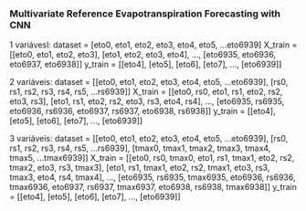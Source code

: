 ### Multivariate Reference Evapotranspiration Forecasting with CNN

1 variávesl:
dataset = [eto0, eto1, eto2, eto3, eto4, eto5, ...eto6939]
X_train = [[eto0, eto1, eto2, eto3], [eto1, eto2, eto3, eto4], ..., [eto6935, eto6936, eto6937, eto6938]]
y_train = [[eto4], [eto5], [eto6], [eto7], ..., [eto6939]]

2 variáveis:
dataset = [[eto0, eto1, eto2, eto3, eto4, eto5, ...eto6939], [rs0, rs1, rs2, rs3, rs4, rs5, ...rs6939]]
X_train = [[eto0, rs0, eto1, rs1, eto2, rs2, eto3, rs3], [eto1, rs1, eto2, rs2, eto3, rs3, eto4, rs4], ..., [eto6935, rs6935, eto6936, rs6936, eto6937, rs6937, eto6938, rs6938]]
y_train = [[eto4], [eto5], [eto6], [eto7], ..., [eto6939]]

3 variáveis:
dataset = [[eto0, eto1, eto2, eto3, eto4, eto5, ...eto6939], [rs0, rs1, rs2, rs3, rs4, rs5, ...rs6939], [tmax0, tmax1, tmax2, tmax3, tmax4, tmax5, ...tmax6939]]
X_train = [[eto0, rs0, tmax0, eto1, rs1, tmax1, eto2, rs2, tmax2, eto3, rs3, tmax3], [eto1, rs1, tmax1, eto2, rs2, tmax1, eto3, rs3, tmax3, eto4, rs4, tmax4], ..., [eto6935, rs6935, tmax6935, eto6936, rs6936, tmax6936, eto6937, rs6937, tmax6937, eto6938, rs6938, tmax6938]]
y_train = [[eto4], [eto5], [eto6], [eto7], ..., [eto6939]]
